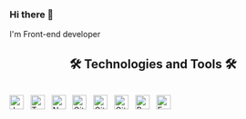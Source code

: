 ### Hi there 👋
I'm Front-end developer

<h2 align="center">🛠 Technologies and Tools 🛠</h2>
<br>
<!-- https://simpleicons.org/ -->
<span><img src="https://img.shields.io/badge/JavaScript-282C34?logo=javascript&logoColor=F7DF1E" alt="JavaScript logo" title="JavaScript" height="25" /></span>
&nbsp;
<span><img src="https://img.shields.io/badge/Typescript-282C34?logo=typescript&logoColor=3178C6" alt="Typescript logo" title="Typescript" height="25" /></span>
&nbsp;
<span><img src="https://img.shields.io/badge/Nodedotjs-282C34?logo=nodedotjs&logoColor=3178C6" alt="Node JS logo" title="Node Js" height="25" /></span>
&nbsp;
<span><img src="https://img.shields.io/badge/Git-282C34?logo=git&logoColor=61DAFB" alt="Git logo" title="Git" height="25" /></span>
&nbsp;
<span><img src="https://img.shields.io/badge/GitHub-282C34?logo=github&logoColor=181717" alt="Github logo" title="Github" height="25" /></span>
&nbsp;
<span><img src="https://img.shields.io/badge/GitLab-282C34?logo=gitlab&logoColor=FC6D26" alt="GitLab logo" title="GitLab" height="25" /></span>
&nbsp;
<span><img src="https://img.shields.io/badge/Redux-282C34?logo=redux&logoColor=764ABC" alt="Redux logo" title="Redux" height="25" /></span>
&nbsp;
<span><img src="https://img.shields.io/badge/Express-282C34?logo=express&logoColor=000000" alt="Express logo" title="Express" height="25" /></span>
&nbsp;
